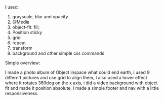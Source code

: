 I used: 
1. grayscale, blur and opacity
2. @Media
3. object-fit: fill;  
4. Position sticky
5. grid
6. repeat
7. transform
8. background and other simple css commands

Simple overview:

I made a photo album of Object inspace what could end earth, i used 9 differn't pictures and use grid to align them, 
I also used a hover effect where it rotates 360deg on the x axis, i did a video background with object fit and made it position absolute,
I made a simple footer and nav with a little responsiveness.
